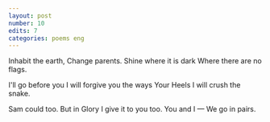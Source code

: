 ```yaml
---
layout: post
number: 10
edits: 7
categories: poems eng
---
```


Inhabit the earth,
Change parents. 
Shine where it is dark 
Where there are no flags.

I'll go before you
I will forgive you the ways
Your Heels 
I will crush the snake.

Sam could too. 
But in Glory 
I give it to you too.
You and I — 
We go in pairs.
